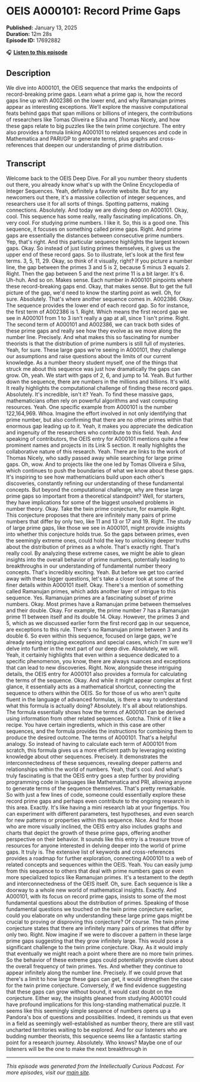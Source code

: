 # OEIS A000101: Record Prime Gaps

**Published:** January 13, 2025  
**Duration:** 12m 28s  
**Episode ID:** 17692882

🎧 **[Listen to this episode](https://intellectuallycurious.buzzsprout.com/2529712/episodes/17692882-oeis-a000101-record-prime-gaps)**

## Description

We dive into A000101, the OEIS sequence that marks the endpoints of record-breaking prime gaps. Learn what a prime gap is, how the record gaps line up with A002386 on the lower end, and why Ramanujan primes appear as interesting exceptions. We’ll explore the massive computational feats behind gaps that span millions or billions of integers, the contributions of researchers like Tomas Oliveira e Silva and Thomas Nicely, and how these gaps relate to big puzzles like the twin prime conjecture. The entry also provides a formula linking A000101 to related sequences and code in Mathematica and PARI/GP to generate terms, plus graphs and cross-references that deepen our understanding of prime distribution.

## Transcript

Welcome back to the OEIS Deep Dive. For all you number theory students out there, you already know what's up with the Online Encyclopedia of Integer Sequences. Yeah, definitely a favorite website. But for any newcomers out there, it's a massive collection of integer sequences, and researchers use it for all sorts of things. Spotting patterns, making connections. Absolutely. And today we are diving deep on A000101. Okay, cool. This sequence has some really, really fascinating implications. Oh, very cool. For studying prime numbers. I like it. So, this is a good one. This sequence, it focuses on something called prime gaps. Right. And prime gaps are essentially the distances between consecutive prime numbers. Yep, that's right. And this particular sequence highlights the largest known gaps. Okay. So instead of just listing primes themselves, it gives us the upper end of these record gaps. So to illustrate, let's look at the first few terms. 3, 5, 11, 29. Okay, so think of it visually, right? If you picture a number line, the gap between the primes 3 and 5 is 2, because 5 minus 3 equals 2. Right. Then the gap between 5 and the next prime 11 is a bit larger. It's 6. Uh-huh. And so on. Makes sense. Each number in A000101 pinpoints where these record-breaking gaps end. Okay, that makes sense. But to get the full picture of the gap, we'd need to know the starting point as well. Oh, for sure. Absolutely. That's where another sequence comes in. A002386. Okay. The sequence provides the lower end of each record gap. So for instance, the first term of A002386 is 1. Right. Which means the first record gap we see in A000101 from 1 to 3 isn't really a gap at all, since 1 isn't prime. Right. The second term of A000101 and A002386, we can track both sides of these prime gaps and really see how they evolve as we move along the number line. Precisely. And what makes this so fascinating for number theorists is that the distribution of prime numbers is still full of mysteries. Yeah, for sure. These large gaps we're seeing in A000101, they challenge our assumptions and raise questions about the limits of our current knowledge. As a number theory student myself, one of the things that struck me about this sequence was just how dramatically the gaps can grow. Oh, yeah. We start with gaps of 2, 6, and jump to 14. Yeah. But further down the sequence, there are numbers in the millions and billions. It's wild. It really highlights the computational challenge of finding these record gaps. Absolutely. It's incredible, isn't it? Yeah. To find these massive gaps, mathematicians often rely on powerful algorithms and vast computing resources. Yeah. One specific example from A000101 is the number 122,164,969. Whoa. Imagine the effort involved in not only identifying that prime number, but also confirming that there are no other primes within that enormous gap leading up to it. Yeah, it makes you appreciate the dedication and ingenuity of the researchers who contribute to this field. Yeah. And speaking of contributors, the OEIS entry for A000101 mentions quite a few prominent names and projects in its Link S section. It really highlights the collaborative nature of this research. Yeah. There are links to the work of Thomas Nicely, who sadly passed away while searching for large prime gaps. Oh, wow. And to projects like the one led by Tomas Oliveira e Silva, which continues to push the boundaries of what we know about these gaps. It's inspiring to see how mathematicians build upon each other's discoveries, constantly refining our understanding of these fundamental concepts. But beyond the computational challenge, why are these large prime gaps so important from a theoretical standpoint? Well, for starters, they have implications for some of the biggest unsolved problems in number theory. Okay. Take the twin prime conjecture, for example. Right. This conjecture proposes that there are infinitely many pairs of prime numbers that differ by only two, like 11 and 13 or 17 and 19. Right. The study of large prime gaps, like those we see in A000101, might provide insights into whether this conjecture holds true. So the gaps between primes, even the seemingly extreme ones, could hold the key to unlocking deeper truths about the distribution of primes as a whole. That's exactly right. That's really cool. By analyzing these extreme cases, we might be able to glean insights into the overall behavior of prime numbers, potentially leading to breakthroughs in our understanding of fundamental number theory concepts. That's incredibly exciting. Yeah. But before we get too carried away with these bigger questions, let's take a closer look at some of the finer details within A000101 itself. Okay. There's a mention of something called Ramanujan primes, which adds another layer of intrigue to this sequence. Yes. Ramanujan primes are a fascinating subset of prime numbers. Okay. Most primes have a Ramanujan prime between themselves and their double. Okay. For example, the prime number 7 has a Ramanujan prime 11 between itself and its double 14. Okay. However, the primes 3 and 5, which as we discussed earlier form the first record gap in our sequence, are exceptions to this rule. There's no Ramanujan prime between 3 and its double 6. So even within this sequence, focused on large gaps, we're already seeing intriguing exceptions and special cases, which I'm sure we'll delve into further in the next part of our deep dive. Absolutely, we will. Yeah, it certainly highlights that even within a sequence dedicated to a specific phenomenon, you know, there are always nuances and exceptions that can lead to new discoveries. Right. Now, alongside these intriguing details, the OEIS entry for A000101 also provides a formula for calculating the terms of the sequence. Okay. And while it might appear complex at first glance, it essentially acts as a mathematical shortcut, connecting the sequence to others within the OEIS. So for those of us who aren't quite fluent in the language of advanced formulas, is there a way to understand what this formula is actually doing? Absolutely. It's all about relationships. The formula essentially shows how the terms of A000101 can be derived using information from other related sequences. Gotcha. Think of it like a recipe. You have certain ingredients, which in this case are other sequences, and the formula provides the instructions for combining them to produce the desired outcome. The terms of A000101. That's a helpful analogy. So instead of having to calculate each term of A000101 from scratch, this formula gives us a more efficient path by leveraging existing knowledge about other sequences. Precisely. It demonstrates the interconnectedness of these sequences, revealing deeper patterns and relationships within the world of numbers. Yeah, that's cool. And what's truly fascinating is that the OEIS entry goes a step further by providing programming code in languages like Mathematica and PRI, allowing anyone to generate terms of the sequence themselves. That's pretty remarkable. So with just a few lines of code, someone could essentially explore these record prime gaps and perhaps even contribute to the ongoing research in this area. Exactly. It's like having a mini research lab at your fingertips. You can experiment with different parameters, test hypotheses, and even search for new patterns or properties within this sequence. Nice. And for those who are more visually inclined, the OEIS entry also includes graphs and charts that depict the growth of these prime gaps, offering another perspective on their behavior. It sounds like this entry is a treasure trove of resources for anyone interested in delving deeper into the world of prime gaps. It truly is. The extensive list of keywords and cross-references provides a roadmap for further exploration, connecting A000101 to a web of related concepts and sequences within the OEIS. Yeah. You can easily jump from this sequence to others that deal with prime numbers gaps or even more specialized topics like Ramanujan primes. It's a testament to the depth and interconnectedness of the OEIS itself. Oh, sure. Each sequence is like a doorway to a whole new world of mathematical insights. Exactly. And A000101, with its focus on record prime gaps, insists to some of the most fundamental questions about the distribution of primes. Speaking of those fundamental questions we touched on the twin prime conjecture earlier, could you elaborate on why understanding these large prime gaps might be crucial to proving or disproving this conjecture? Of course. The twin prime conjecture states that there are infinitely many pairs of primes that differ by only two. Right. Now imagine if we were to discover a pattern in these large prime gaps suggesting that they grow infinitely large. This would pose a significant challenge to the twin prime conjecture. Okay. As it would imply that eventually we might reach a point where there are no more twin primes. So the behavior of these extreme gaps could potentially provide clues about the overall frequency of twin primes. Yes. And whether they continue to appear infinitely along the number line. Precisely. If we could prove that there's a limit to how large these gaps can get, it would strengthen the case for the twin prime conjecture. Conversely, if we find evidence suggesting that these gaps can grow without bound, it would cast doubt on the conjecture. Either way, the insights gleaned from studying A000101 could have profound implications for this long-standing mathematical puzzle. It seems like this seemingly simple sequence of numbers opens up a Pandora's box of questions and possibilities. Indeed, it reminds us that even in a field as seemingly well-established as number theory, there are still vast uncharted territories waiting to be explored. And for our listeners who are budding number theorists, this sequence seems like a fantastic starting point for a research journey. Absolutely. Who knows? Maybe one of our listeners will be the one to make the next breakthrough in

---
*This episode was generated from the Intellectually Curious Podcast. For more episodes, visit our [main site](https://intellectuallycurious.buzzsprout.com).*
